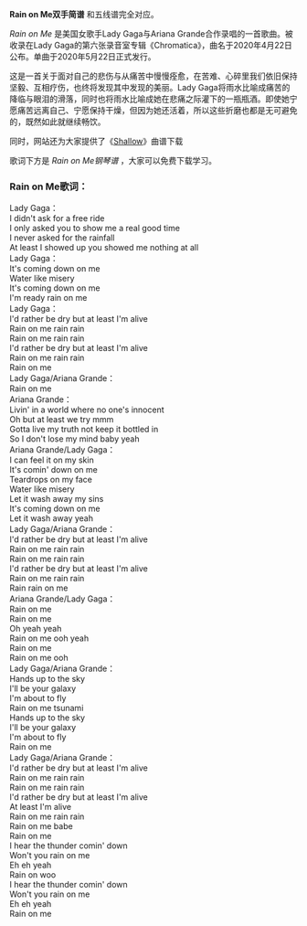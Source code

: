 

**Rain on Me双手简谱** 和五线谱完全对应。

_Rain on Me_ 是美国女歌手Lady Gaga与Ariana Grande合作录唱的一首歌曲。被收录在Lady
Gaga的第六张录音室专辑《Chromatica》，曲名于2020年4月22日公布。单曲于2020年5月22日正式发行。

这是一首关于面对自己的悲伤与从痛苦中慢慢痊愈，在苦难、心碎里我们依旧保持坚毅、互相疗伤，也终将发现其中发现的美丽。Lady
Gaga将雨水比喻成痛苦的降临与眼泪的滑落，同时也将雨水比喻成她在悲痛之际灌下的一瓶瓶酒。即使她宁愿痛苦远离自己、宁愿保持干燥，但因为她还活着，所以这些折磨也都是无可避免的，既然如此就继续畅饮。

同时，网站还为大家提供了《[Shallow](Music-9967-Shallow-一个明星的诞生OST.html "Shallow")》曲谱下载

歌词下方是 _Rain on Me钢琴谱_ ，大家可以免费下载学习。

### Rain on Me歌词：

Lady Gaga：  
I didn't ask for a free ride  
I only asked you to show me a real good time  
I never asked for the rainfall  
At least I showed up you showed me nothing at all  
Lady Gaga：  
It's coming down on me  
Water like misery  
It's coming down on me  
I'm ready rain on me  
Lady Gaga：  
I'd rather be dry but at least I'm alive  
Rain on me rain rain  
Rain on me rain rain  
I'd rather be dry but at least I'm alive  
Rain on me rain rain  
Rain on me  
Lady Gaga/Ariana Grande：  
Rain on me  
Ariana Grande：  
Livin' in a world where no one's innocent  
Oh but at least we try mmm  
Gotta live my truth not keep it bottled in  
So I don't lose my mind baby yeah  
Ariana Grande/Lady Gaga：  
I can feel it on my skin  
It's comin' down on me  
Teardrops on my face  
Water like misery  
Let it wash away my sins  
It's coming down on me  
Let it wash away yeah  
Lady Gaga/Ariana Grande：  
I'd rather be dry but at least I'm alive  
Rain on me rain rain  
Rain on me rain rain  
I'd rather be dry but at least I'm alive  
Rain on me rain rain  
Rain rain on me  
Ariana Grande/Lady Gaga：  
Rain on me  
Rain on me  
Oh yeah yeah  
Rain on me ooh yeah  
Rain on me  
Rain on me ooh  
Lady Gaga/Ariana Grande：  
Hands up to the sky  
I'll be your galaxy  
I'm about to fly  
Rain on me tsunami  
Hands up to the sky  
I'll be your galaxy  
I'm about to fly  
Rain on me  
Lady Gaga/Ariana Grande：  
I'd rather be dry but at least I'm alive  
Rain on me rain rain  
Rain on me rain rain  
I'd rather be dry but at least I'm alive  
At least I'm alive  
Rain on me rain rain  
Rain on me babe  
Rain on me  
I hear the thunder comin' down  
Won't you rain on me  
Eh eh yeah  
Rain on woo  
I hear the thunder comin' down  
Won't you rain on me  
Eh eh yeah  
Rain on me

